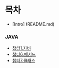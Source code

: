 # 목차

* [Intro] (README.md)

### JAVA

* [챕터1.자바](Java/Chapter-01-Java.md)
* [챕터6.메서드](Java/Chapter-06-Method.md)
* [챕터7.클래스](Java/Chapter-07-Class.md)